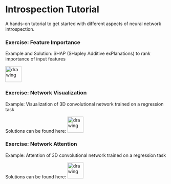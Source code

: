 # Introspection Tutorial
A hands-on tutorial to get started with different aspects of neural network introspection.

### Exercise: Feature Importance

Example and Solution: SHAP (SHapley Additive exPlanations) to rank importance of input features

<a target="_blank" rel="noopener noreferrer" href="https://github.com/csheneka/introspection-tutorial/blob/main/shap.ipynb"> <img src="https://github.githubassets.com/images/modules/logos_page/GitHub-Mark.png" alt="drawing" width="50"/> </a>

### Exercise: Network Visualization

Example: Visualization of 3D convolutional network trained on a regression task

Solutions can be found here: <a target="_blank" rel="noopener noreferrer" href="https://github.com/csheneka/introspection-tutorial/blob/main/visualisation_solutions.ipynb"> <img src="https://github.githubassets.com/images/modules/logos_page/GitHub-Mark.png" alt="drawing" width="50"/> </a> 

### Exercise: Network Attention

Example: Attention of 3D convolutional network trained on a regression task

Solutions can be found here: <a target="_blank" rel="noopener noreferrer" href="https://github.com/csheneka/introspection-tutorial/blob/main/attention_solutions.ipynb"> <img src="https://github.githubassets.com/images/modules/logos_page/GitHub-Mark.png" alt="drawing" width="50"/> </a> 


